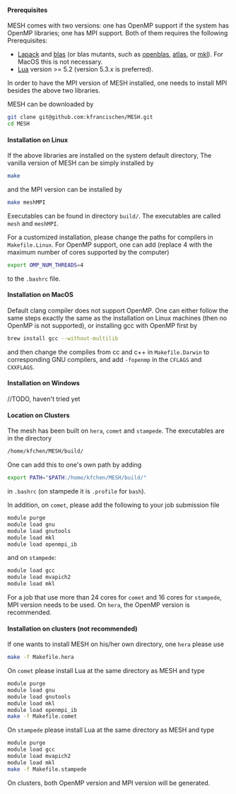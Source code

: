 #### Prerequisites
MESH comes with two versions: one has OpenMP support if the system has OpenMP libraries; one has MPI support. Both of them requires the following Prerequisites:

* [Lapack](http://www.netlib.org/lapack/) and [blas](http://www.netlib.org/blas/) (or blas mutants, such as [openblas](http://www.openblas.net/), [atlas](http://math-atlas.sourceforge.net/), or [mkl](https://software.intel.com/en-us/intel-mkl)). For MacOS this is not necessary.
* [Lua](https://www.lua.org/) version >= 5.2 (version 5.3.x is preferred).

In order to have the MPI version of MESH installed, one needs to install MPI besides the above two libraries.

MESH can be downloaded by
```bash
git clone git@github.com:kfrancischen/MESH.git
cd MESH
```

#### Installation on Linux

If the above libraries are installed on the system default directory, The vanilla version of MESH can be simply installed by
```bash
make
```

and the MPI version can be installed by
```bash
make meshMPI
```

Executables can be found in directory `build/`. The executables are called `mesh` and `meshMPI`.

For a customized installation, please change the paths for compilers in `Makefile.Linux`. For OpenMP support, one can add (replace $4$ with the maximum number of cores supported by the computer)
```bash
export OMP_NUM_THREADS=4
```
to the `.bashrc` file.

#### Installation on MacOS
Default clang compiler does not support OpenMP. One can either follow the same steps exactly the same as the installation on Linux machines (then no OpenMP is not supported), or installing gcc with OpenMP first by
```bash
brew install gcc --without-multilib
```

and then change the compiles from cc and c++ in `Makefile.Darwin` to corresponding GNU compilers, and add `-fopenmp` in the `CFLAGS` and `CXXFLAGS`.

#### Installation on Windows
//TODO, haven't tried yet

#### Location on Clusters
The mesh has been built on `hera`, `comet` and `stampede`. The executables are in the directory
```bash
/home/kfchen/MESH/build/
```

One can add this to one's own path by adding
```bash
export PATH="$PATH:/home/kfchen/MESH/build/"
```
in `.bashrc` (on stampede it is `.profile` for `bash`).

In addition, on `comet`, please add the following to your job submission file
```bash
module purge
module load gnu
module load gnutools
module load mkl
module load openmpi_ib
```
and on `stampede`:
```bash
module load gcc
module load mvapich2
module load mkl
```
For a job that use more than $24$ cores for `comet` and $16$ cores for `stampede`, MPI version needs to be used. On `hera`, the OpenMP version is recommended.

#### Installation on clusters (not recommended)
If one wants to install MESH on his/her own directory, one `hera` please use
```bash
make -f Makefile.hera
```
On `comet` please install Lua at the same directory as MESH and type
```bash
module purge
module load gnu
module load gnutools
module load mkl
module load openmpi_ib
make -f Makefile.comet
```

On `stampede` please install Lua at the same directory as MESH and type
```bash
module purge
module load gcc
module load mvapich2
module load mkl
make -f Makefile.stampede
```

On clusters, both OpenMP version and MPI version will be generated.
